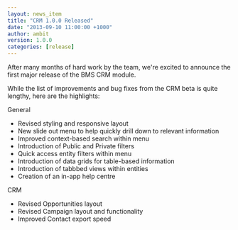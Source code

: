 ```yaml
---
layout: news_item
title: "CRM 1.0.0 Released"
date: "2013-09-10 11:00:00 +1000"
author: ambit
version: 1.0.0
categories: [release]
---
```


After many months of hard work by the team, we're excited to announce the first major release of the BMS CRM module.

While the list of improvements and bug fixes from the CRM beta is quite lengthy, here are the highlights:

General
- Revised styling and responsive layout
- New slide out menu to help quickly drill down to relevant information
- Improved context-based search within menu
- Introduction of Public and Private filters
- Quick access entity filters within menu
- Introduction of data grids for table-based information
- Introduction of tabbbed views within entities
- Creation of an in-app help centre

CRM
- Revised Opportunities layout
- Revised Campaign layout and functionality
- Improved Contact export speed


